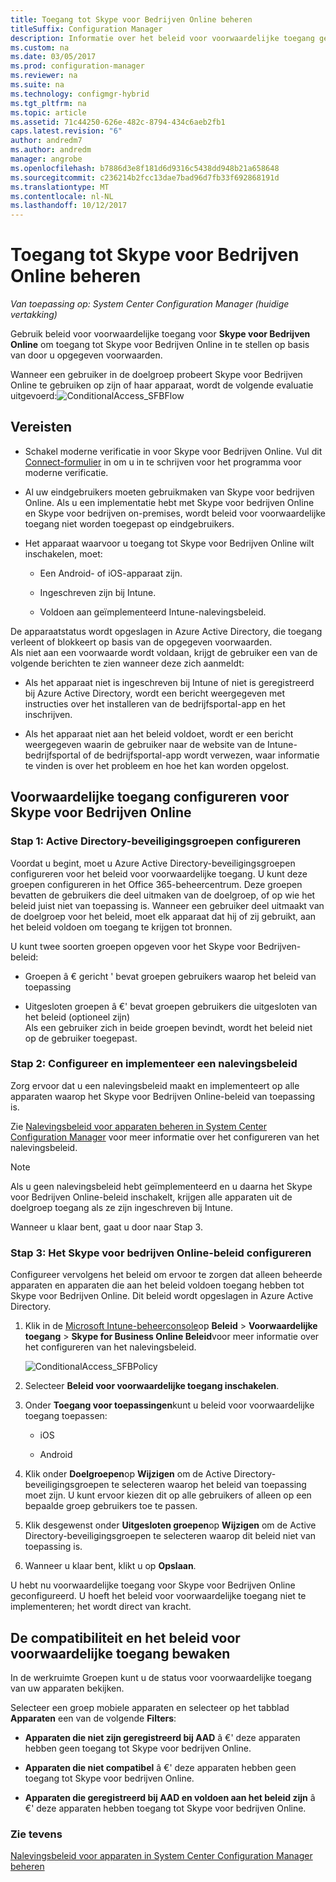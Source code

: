 ```yaml
---
title: Toegang tot Skype voor Bedrijven Online beheren
titleSuffix: Configuration Manager
description: Informatie over het beleid voor voorwaardelijke toegang gebruiken voor het beheren van toegang tot Skype voor bedrijven Online.
ms.custom: na
ms.date: 03/05/2017
ms.prod: configuration-manager
ms.reviewer: na
ms.suite: na
ms.technology: configmgr-hybrid
ms.tgt_pltfrm: na
ms.topic: article
ms.assetid: 71c44250-626e-482c-8794-434c6aeb2fb1
caps.latest.revision: "6"
author: andredm7
ms.author: andredm
manager: angrobe
ms.openlocfilehash: b7886d3e8f181d6d9316c5438dd948b21a658648
ms.sourcegitcommit: c236214b2fcc13dae7bad96d7fb33f692868191d
ms.translationtype: MT
ms.contentlocale: nl-NL
ms.lasthandoff: 10/12/2017
---
```

# <a name="manage-skype-for-business-online-access"></a>Toegang tot Skype voor Bedrijven Online beheren

*Van toepassing op: System Center Configuration Manager (huidige vertakking)*


Gebruik beleid voor voorwaardelijke toegang voor  **Skype voor Bedrijven Online** om toegang tot Skype voor Bedrijven Online in te stellen op basis van door u opgegeven voorwaarden.  


 Wanneer een gebruiker in de doelgroep probeert Skype voor Bedrijven Online te gebruiken op zijn of haar apparaat, wordt de volgende evaluatie uitgevoerd:![ConditionalAccess&#95;SFBFlow](media/ConditionalAccess_SFBFlow.png)  

## <a name="prerequisites"></a>Vereisten  

-   Schakel moderne verificatie in voor Skype voor Bedrijven Online. Vul dit [Connect-formulier](https://connect.microsoft.com/office/Survey/NominationSurvey.aspx?SurveyID=17299&ProgramID=8715) in om u in te schrijven voor het programma voor moderne verificatie.  

-   Al uw eindgebruikers moeten gebruikmaken van Skype voor bedrijven Online. Als u een implementatie hebt met Skype voor bedrijven Online en Skype voor bedrijven on-premises, wordt beleid voor voorwaardelijke toegang niet worden toegepast op eindgebruikers.  

-   Het apparaat waarvoor u toegang tot Skype voor Bedrijven Online wilt inschakelen, moet:  

    -   Een Android- of iOS-apparaat zijn.  

    -   Ingeschreven zijn bij Intune.  

    -   Voldoen aan geïmplementeerd Intune-nalevingsbeleid.  

 De apparaatstatus wordt opgeslagen in Azure Active Directory, die toegang verleent of blokkeert op basis van de opgegeven voorwaarden.  
Als niet aan een voorwaarde wordt voldaan, krijgt de gebruiker een van de volgende berichten te zien wanneer deze zich aanmeldt:  

-   Als het apparaat niet is ingeschreven bij Intune of niet is geregistreerd bij Azure Active Directory, wordt een bericht weergegeven met instructies over het installeren van de bedrijfsportal-app en het inschrijven.  

-   Als het apparaat niet aan het beleid voldoet, wordt er een bericht weergegeven waarin de gebruiker naar de website van de Intune-bedrijfsportal of de bedrijfsportal-app wordt verwezen, waar informatie te vinden is over het probleem en hoe het kan worden opgelost.  

## <a name="configure-conditional-access-for-skype-for-business-online"></a>Voorwaardelijke toegang configureren voor Skype voor Bedrijven Online  

### <a name="step-1-configure-active-directory-security-groups"></a>Stap 1: Active Directory-beveiligingsgroepen configureren  
 Voordat u begint, moet u Azure Active Directory-beveiligingsgroepen configureren voor het beleid voor voorwaardelijke toegang. U kunt deze groepen configureren in het Office 365-beheercentrum. Deze groepen bevatten de gebruikers die deel uitmaken van de doelgroep, of op wie het beleid juist niet van toepassing is. Wanneer een gebruiker deel uitmaakt van de doelgroep voor het beleid, moet elk apparaat dat hij of zij gebruikt, aan het beleid voldoen om toegang te krijgen tot bronnen.  

 U kunt twee soorten groepen opgeven voor het Skype voor Bedrijven-beleid:  

-   Groepen â € gericht ' bevat groepen gebruikers waarop het beleid van toepassing  

-   Uitgesloten groepen â €' bevat groepen gebruikers die uitgesloten van het beleid (optioneel zijn)  
    Als een gebruiker zich in beide groepen bevindt, wordt het beleid niet op de gebruiker toegepast.  

### <a name="step-2-configure-and-deploy-a-compliance-policy"></a>Stap 2: Configureer en implementeer een nalevingsbeleid  
 Zorg ervoor dat u een nalevingsbeleid maakt en implementeert op alle apparaten waarop het Skype voor Bedrijven Online-beleid van toepassing is.  

 Zie [Nalevingsbeleid voor apparaten beheren in System Center Configuration Manager](../../protect/deploy-use/device-compliance-policies.md) voor meer informatie over het configureren van het nalevingsbeleid.  

> [!NOTE]  
>  Als u geen nalevingsbeleid hebt geïmplementeerd en u daarna het Skype voor Bedrijven Online-beleid inschakelt, krijgen alle apparaten uit de doelgroep toegang als ze zijn ingeschreven bij Intune.  

 Wanneer u klaar bent, gaat u door naar Stap 3.  

### <a name="step-3-configure-the-skype-for-business-online-policy"></a>Stap 3: Het Skype voor bedrijven Online-beleid configureren  
 Configureer vervolgens het beleid om ervoor te zorgen dat alleen beheerde apparaten en apparaten die aan het beleid voldoen toegang hebben tot Skype voor Bedrijven Online. Dit beleid wordt opgeslagen in Azure Active Directory.  

1.  Klik in de [Microsoft Intune-beheerconsole](https://manage.microsoft.com)op **Beleid** > **Voorwaardelijke toegang** > **Skype for Business Online Beleid**voor meer informatie over het configureren van het nalevingsbeleid.  

     ![ConditionalAccess&#95;SFBPolicy](media/ConditionalAccess_SFBPolicy.png)  

2.  Selecteer **Beleid voor voorwaardelijke toegang inschakelen**.  

3.  Onder **Toegang voor toepassingen**kunt u beleid voor voorwaardelijke toegang toepassen:  

    -   iOS  

    -   Android  

4.  Klik onder **Doelgroepen**op **Wijzigen** om de Active Directory-beveiligingsgroepen te selecteren waarop het beleid van toepassing moet zijn. U kunt ervoor kiezen dit op alle gebruikers of alleen op een bepaalde groep gebruikers toe te passen.  

5.  Klik desgewenst onder **Uitgesloten groepen**op **Wijzigen** om de Active Directory-beveiligingsgroepen te selecteren waarop dit beleid niet van toepassing is.  

6.  Wanneer u klaar bent, klikt u op **Opslaan**.  

 U hebt nu voorwaardelijke toegang voor Skype voor Bedrijven Online geconfigureerd. U hoeft het beleid voor voorwaardelijke toegang niet te implementeren; het wordt direct van kracht.  

## <a name="monitor-the-compliance-and-conditional-access-policies"></a>De compatibiliteit en het beleid voor voorwaardelijke toegang bewaken  
 In de werkruimte Groepen kunt u de status voor voorwaardelijke toegang van uw apparaten bekijken.  

 Selecteer een groep mobiele apparaten en selecteer op het tabblad **Apparaten** een van de volgende **Filters**:  

-   **Apparaten die niet zijn geregistreerd bij AAD** â €' deze apparaten hebben geen toegang tot Skype voor bedrijven Online.  

-   **Apparaten die niet compatibel** â €' deze apparaten hebben geen toegang tot Skype voor bedrijven Online.  

-   **Apparaten die geregistreerd bij AAD en voldoen aan het beleid zijn** â €' deze apparaten hebben toegang tot Skype voor bedrijven Online.  

### <a name="see-also"></a>Zie tevens  

 [Nalevingsbeleid voor apparaten in System Center Configuration Manager beheren](../../protect/deploy-use/device-compliance-policies.md)
